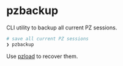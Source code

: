 # pzbackup

CLI utility to backup all current PZ sessions.

```bash
# save all current PZ sessions
❯ pzbackup
```

Use [pzload](../pzload/) to recover them.
